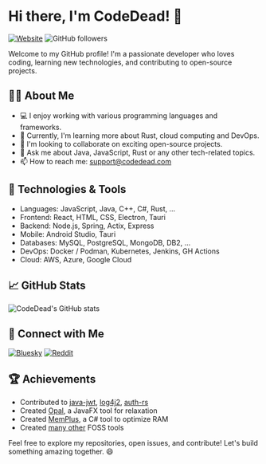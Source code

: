 # Hi there, I'm CodeDead! 👋
[![Website](https://img.shields.io/website?style=for-the-badge&url=https%3A%2F%2Fcodedead.com%2F)](https://codedead.com/)
![GitHub followers](https://img.shields.io/github/followers/CodeDead?style=for-the-badge)

Welcome to my GitHub profile! I'm a passionate developer who loves coding, learning new technologies, and contributing to open-source projects.

## 🧑‍💻 About Me
- 💻 I enjoy working with various programming languages and frameworks.
- 🌱 Currently, I'm learning more about Rust, cloud computing and DevOps.
- 👯 I'm looking to collaborate on exciting open-source projects.
- 💬 Ask me about Java, JavaScript, Rust or any other tech-related topics.
- 📫 How to reach me: [support@codedead.com](mailto:support@codedead.com)

## 🚀 Technologies & Tools
- Languages: JavaScript, Java, C++, C#, Rust, ...
- Frontend: React, HTML, CSS, Electron, Tauri
- Backend: Node.js, Spring, Actix, Express
- Mobile: Android Studio, Tauri
- Databases: MySQL, PostgreSQL, MongoDB, DB2, ...
- DevOps: Docker / Podman, Kubernetes, Jenkins, GH Actions
- Cloud: AWS, Azure, Google Cloud

## 📈 GitHub Stats
![CodeDead's GitHub stats](https://github-readme-stats.vercel.app/api?username=CodeDead&show_icons=true&hide_border=true&count_private=true)

## 🔗 Connect with Me
[![Bluesky](https://img.shields.io/badge/Bluesky-Follow-blue)](https://bsky.app/profile/codedead.com)
[![Reddit](https://img.shields.io/badge/Reddit-Follow-blue)](https://www.reddit.com/r/CodeDead/)

## 🏆 Achievements
- Contributed to [java-jwt](https://github.com/auth0/java-jwt), [log4j2](https://github.com/apache/logging-log4j2), [auth-rs](https://github.com/Opserva-io/auth-rs)
- Created [Opal](https://github.com/CodeDead/opal), a JavaFX tool for relaxation
- Created [MemPlus](https://github.com/CodeDead/MemPlus), a C# tool to optimize RAM
- Created [many other](https://github.com/CodeDead?tab=repositories) FOSS tools

Feel free to explore my repositories, open issues, and contribute! Let's build something amazing together. 😄
